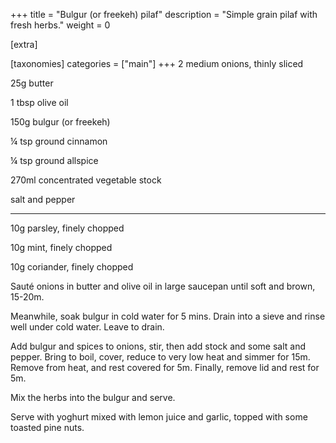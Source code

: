 +++
title = "Bulgur (or freekeh) pilaf"
description = "Simple grain pilaf with fresh herbs."
weight = 0

[extra]

[taxonomies]
categories = ["main"]
+++
2 medium onions, thinly sliced

25g butter

1 tbsp olive oil

150g bulgur (or freekeh)

¼ tsp ground cinnamon

¼ tsp ground allspice

270ml concentrated vegetable stock

salt and pepper

---

10g parsley, finely chopped

10g mint, finely chopped

10g coriander, finely chopped
<!-- sep -->
Sauté onions in butter and olive oil in large saucepan until soft and brown, 15-20m.

Meanwhile, soak bulgur in cold water for 5 mins.
Drain into a sieve and rinse well under cold water.
Leave to drain.

Add bulgur and spices to onions, stir, then add stock and some salt and pepper.
Bring to boil, cover, reduce to very low heat and simmer for 15m.
Remove from heat, and rest covered for 5m.
Finally, remove lid and rest for 5m.

Mix the herbs into the bulgur and serve.
<!-- sep -->
Serve with yoghurt mixed with lemon juice and garlic, topped with some toasted pine nuts.
